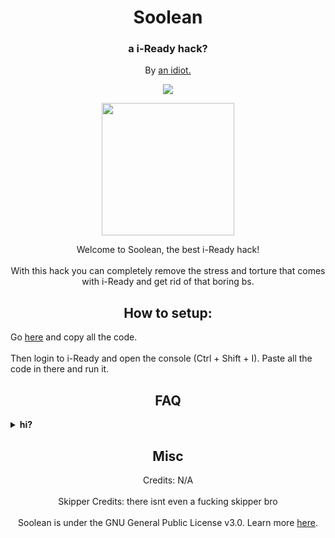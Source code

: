 <h1 align="center">Soolean</h1>
<h3 align="center">a i-Ready hack?</h3>
<p align="center">By <a href="https://spy.pet">an idiot.</a>
<p align="center">
	<a href="https://discord.gg/BWNZpSBJJ8">
	<img src="https://img.shields.io/discord/1192248054691151882?label=discord&logo=discord">
        </a>
</p>
<p align="center">
<img width="212" height="212" src="https://github.com/orphanlol/soolean/assets/83834491/46d4a389-dba7-4fde-9ae4-ed2d8a313e8d">
</p>

<p align="center">
Welcome to Soolean, the best i-Ready hack!<br><br>
With this hack you can completely remove the stress and torture that comes with i-Ready and get rid of that boring bs.</p>

<h2 align="center">How to setup:</h2>
Go <a href="https://github.com/orphanlol/soolean/blob/main/src/main.js">here</a> and copy all the code.<br><br>
Then login to i-Ready and open the console (Ctrl + Shift + I). Paste all the code in there and run it.

<h2 align="center">FAQ</h2>
<details>
  	<summary><b>hi?</b></summary>

nullify readme any%
</details>


  
<h2 align="center">Misc</h2>

<p align="center">
Credits: N/A<br><br>
Skipper Credits: there isnt even a fucking skipper bro<br><br>
Soolean is under the GNU General Public License v3.0. Learn more <a href="https://github.com/orphanlol/soolean/blob/main/LICENSE">here</a>.</p>
